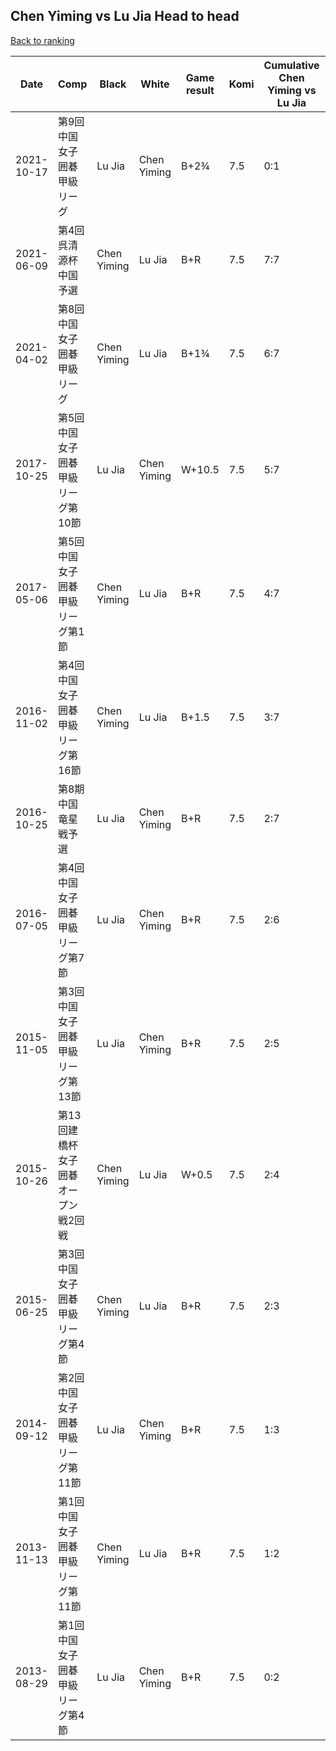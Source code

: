 ## Chen Yiming vs Lu Jia Head to head

[Back to ranking](../../index.md)




| **Date** | **Comp** | **Black** | **White** | **Game result** | **Komi** | **Cumulative Chen Yiming vs Lu Jia** | **Chen Yiming streak** | **Lu Jia streak** | 
| --- | --- | --- | --- | --- | --- | --- | --- | --- |
| 2021-10-17 | 第9回中国女子囲碁甲級リーグ | Lu Jia | Chen Yiming | B+2¾ | 7.5 | 0:1 | 0 | 1 | 
| 2021-06-09 | 第4回呉清源杯中国予選 | Chen Yiming | Lu Jia | B+R | 7.5 | 7:7 | 5 | 0 | 
| 2021-04-02 | 第8回中国女子囲碁甲級リーグ | Chen Yiming | Lu Jia | B+1¾ | 7.5 | 6:7 | 4 | 0 | 
| 2017-10-25 | 第5回中国女子囲碁甲級リーグ第10節 | Lu Jia | Chen Yiming | W+10.5 | 7.5 | 5:7 | 3 | 0 | 
| 2017-05-06 | 第5回中国女子囲碁甲級リーグ第1節 | Chen Yiming | Lu Jia | B+R | 7.5 | 4:7 | 2 | 0 | 
| 2016-11-02 | 第4回中国女子囲碁甲級リーグ第16節 | Chen Yiming | Lu Jia | B+1.5 | 7.5 | 3:7 | 1 | 0 | 
| 2016-10-25 | 第8期中国竜星戦予選 | Lu Jia | Chen Yiming | B+R | 7.5 | 2:7 | 0 | 4 | 
| 2016-07-05 | 第4回中国女子囲碁甲級リーグ第7節 | Lu Jia | Chen Yiming | B+R | 7.5 | 2:6 | 0 | 3 | 
| 2015-11-05 | 第3回中国女子囲碁甲級リーグ第13節 | Lu Jia | Chen Yiming | B+R | 7.5 | 2:5 | 0 | 2 | 
| 2015-10-26 | 第13回建橋杯女子囲碁オープン戦2回戦 | Chen Yiming | Lu Jia | W+0.5 | 7.5 | 2:4 | 0 | 1 | 
| 2015-06-25 | 第3回中国女子囲碁甲級リーグ第4節 | Chen Yiming | Lu Jia | B+R | 7.5 | 2:3 | 1 | 0 | 
| 2014-09-12 | 第2回中国女子囲碁甲級リーグ第11節 | Lu Jia | Chen Yiming | B+R | 7.5 | 1:3 | 0 | 1 | 
| 2013-11-13 | 第1回中国女子囲碁甲級リーグ第11節 | Chen Yiming | Lu Jia | B+R | 7.5 | 1:2 | 1 | 0 | 
| 2013-08-29 | 第1回中国女子囲碁甲級リーグ第4節 | Lu Jia | Chen Yiming | B+R | 7.5 | 0:2 | 0 | 2 |




